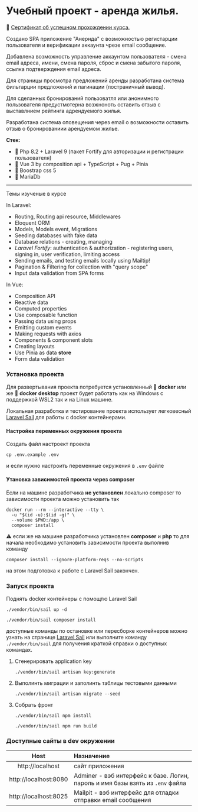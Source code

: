 # Учебный проект - аренда жилья.
🎫 [Сертификат об успешном прохождении курса.](https://www.udemy.com/certificate/UC-005208ce-5326-4bb4-a17b-4f5c3128b280/)

Создано SPA приложение "Анернда" с возможностью
регистарции пользователя и верификации аккаунта чрезе
email сообщение.

Добавлена возможность управление аккаунтом пользователя - смена email адреса, имени, смена пароля,
сброс и смена забытого пароля, ссылка подтверждения email адреса.

Для страницы просмотра предложений аренды разработана система
фильтарции предложений и пагинации (постраничный вывод).

Для сделанных бронирований пользоватля или анонимного пользователя предустмотерна возжноноть оставить отзыв 
с выставлнием рейтинга адрендуемого жилья.

Разработана система оповещения через email о возможности оставить отзыв о бронированиии арендуемом жилье. 

**Стек:**
- 🐘 Php 8.2 + Laravel 9 (пакет Fortify для авторизации и регистрации пользователя)
- 🥉 Vue 3 by composition api + TypeScript + Pug + Pinia
- 🧶 Boostrap css 5
- 🦖 MariaDb

-------
Темы изученые в курсе

In Laravel:

- Routing, Routing api resource, Middlewares
- Eloquent ORM
- Models, Models event, Migrations
- Seeding databases with fake data
- Database relations - creating, managing
- _Laravel Fortify_: authentication & authorization - registering users, signing in, user verification, limiting access
- Sending emails, and testing emails locally using Mailtip!
- Pagination & Filtering for collection with "query scope"
- Input data validation from SPA forms

In Vue:

- Composition API
- Reactive data
- Computed properties
- Use composable function
- Passing data using props
- Emitting custom events
- Making requests with axios
- Components & component slots
- Creating layouts
- Use Pinia as data **store** 
- Form data validation

### Установка проекта

Для развертывания проекта потребуется установленный
🐳 **docker** или же 🐋 **docker desktop** проект будет работать
как на Windows с поддержкой WSL2 так и на Linux машине.

Локальная разработка и тестирование проекта использует
легковесный [Laravel Sail](https://laravel.com/docs/9.x/sail)
для работы с docker контейнерами.

#### Настройка переменных окружения проекта

Создать файл настроект проекта

```shell
cp .env.example .env
```

и если нужно настроить переменные окружения в `.env` файле

#### Утановка зависимостей проекта через composer

Если на машине разработчика **не установлен** локально composer
то зависимости проекта можно установить так

```shell
docker run --rm --interactive --tty \
  -u "$(id -u):$(id -g)" \
  --volume $PWD:/app \
  composer install
```

⚠ если же на машине разработчика установлен **composer** и **php**
то для начала необходимо установить зависимости
проекта выполнив команду

```shell
composer install --ignore-platform-reqs --no-scripts
```

на этом подготовка к работе с Laravel Sail закончен.

### Запуск проекта
Поднять docker контейнеры с помощтю Laravel Sail
```shell
./vendor/bin/sail up -d
```
```shell
./vendor/bin/sail composer install
```
доступные команды по остановке или пересборке контейнеров можно узнать на странице
[Laravel Sail](https://laravel.com/docs/9.x/sail)
или выполните команду `./vendor/bin/sail` для получения краткой справки о доступных командах.

1.  Сгенерировать application key
    ```shell
    ./vendor/bin/sail artisan key:generate
    ```

2.  Выполинть миграции и заполинть таблицы тестовыми данными
    ```shell
    ./vendor/bin/sail artisan migrate --seed
    ```
3. Собрать фронт 
    ```shell
    ./vendor/bin/sail npm install
    ```
    ```shell
    ./vendor/bin/sail npm run build
    ```


### Доступные сайты в dev окружении

|         Host          | Назначение                                                                     |
|:---------------------:|:-------------------------------------------------------------------------------|
|   http://localhost    | сайт приложения                                                                |
| http://localhost:8080 | Adminer - вэб интерфейс к базе. Логин, пароль и имя базы взять из `.env` файла |
| http://localhost:8025 | Mailpit - вэб интерфейс для отладки отправки email сообщения                   |
